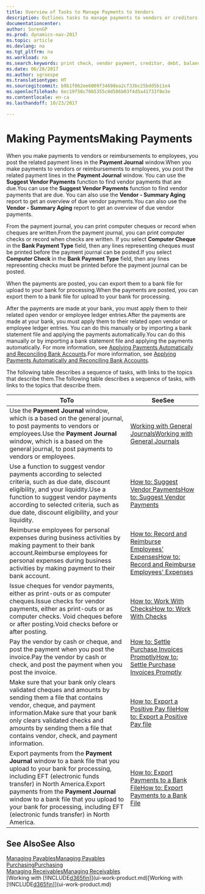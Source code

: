 ```yaml
---
title: Overview of Tasks to Manage Payments to Vendors
description: Outlines tasks to manage payments to vendors or creditors, including posting payment lines and getting an overview of the balance due.
documentationcenter: 
author: SorenGP
ms.prod: dynamics-nav-2017
ms.topic: article
ms.devlang: na
ms.tgt_pltfrm: na
ms.workload: na
ms.search.keywords: print check, vendor payment, creditor, debt, balance due, AP
ms.date: 06/28/2017
ms.author: sgroespe
ms.translationtype: HT
ms.sourcegitcommit: b9b1f062ee6009f34698ea2cf33bc25bdd5b11e4
ms.openlocfilehash: 6ec19f50c70b5355c0d586b03f4d5a41733f8e3e
ms.contentlocale: en-ca
ms.lasthandoff: 10/23/2017

---
```

# <a name="making-payments"></a><span data-ttu-id="6246c-103">Making Payments</span><span class="sxs-lookup"><span data-stu-id="6246c-103">Making Payments</span></span>
<span data-ttu-id="6246c-104">When you make payments to vendors or reimbursements to employees, you post the related payment lines in the **Payment Journal** window.</span><span class="sxs-lookup"><span data-stu-id="6246c-104">When you make payments to vendors or reimbursements to employees, you post the related payment lines in the **Payment Journal** window.</span></span> <span data-ttu-id="6246c-105">You can use the **Suggest Vendor Payments** function to find vendor payments that are due.</span><span class="sxs-lookup"><span data-stu-id="6246c-105">You can use the **Suggest Vendor Payments** function to find vendor payments that are due.</span></span> <span data-ttu-id="6246c-106">You can also use the **Vendor - Summary Aging** report to get an overview of due vendor payments.</span><span class="sxs-lookup"><span data-stu-id="6246c-106">You can also use the **Vendor - Summary Aging** report to get an overview of due vendor payments.</span></span>

<span data-ttu-id="6246c-107">From the payment journal, you can print computer cheques or record when cheques are written.</span><span class="sxs-lookup"><span data-stu-id="6246c-107">From the payment journal, you can print computer checks or record when checks are written.</span></span> <span data-ttu-id="6246c-108">If you select **Computer Cheque** in the **Bank Payment Type** field, then any lines representing cheques must be printed before the payment journal can be posted.</span><span class="sxs-lookup"><span data-stu-id="6246c-108">If you select **Computer Check** in the **Bank Payment Type** field, then any lines representing checks must be printed before the payment journal can be posted.</span></span>

<span data-ttu-id="6246c-109">When the payments are posted, you can export them to a bank file for upload to your bank for processing.</span><span class="sxs-lookup"><span data-stu-id="6246c-109">When the payments are posted, you can export them to a bank file for upload to your bank for processing.</span></span>

<span data-ttu-id="6246c-110">After the payments are made at your bank, you must apply them to their related open vendor or employee ledger entries.</span><span class="sxs-lookup"><span data-stu-id="6246c-110">After the payments are made at your bank, you must apply them to their related open vendor or employee ledger entries.</span></span> <span data-ttu-id="6246c-111">You can do this manually or by importing a bank statement file and applying the payments automatically.</span><span class="sxs-lookup"><span data-stu-id="6246c-111">You can do this manually or by importing a bank statement file and applying the payments automatically.</span></span> <span data-ttu-id="6246c-112">For more information, see [Applying Payments Automatically and Reconciling Bank Accounts](receivables-apply-payments-auto-reconcile-bank-accounts.md).</span><span class="sxs-lookup"><span data-stu-id="6246c-112">For more information, see [Applying Payments Automatically and Reconciling Bank Accounts](receivables-apply-payments-auto-reconcile-bank-accounts.md).</span></span>

<span data-ttu-id="6246c-113">The following table describes a sequence of tasks, with links to the topics that describe them.</span><span class="sxs-lookup"><span data-stu-id="6246c-113">The following table describes a sequence of tasks, with links to the topics that describe them.</span></span>

| <span data-ttu-id="6246c-114">To</span><span class="sxs-lookup"><span data-stu-id="6246c-114">To</span></span> | <span data-ttu-id="6246c-115">See</span><span class="sxs-lookup"><span data-stu-id="6246c-115">See</span></span> |
| --- | --- |
|<span data-ttu-id="6246c-116">Use the **Payment Journal** window, which is a based on the general journal, to post payments to vendors or employees.</span><span class="sxs-lookup"><span data-stu-id="6246c-116">Use the **Payment Journal** window, which is a based on the general journal, to post payments to vendors or employees.</span></span>|[<span data-ttu-id="6246c-117">Working with General Journals</span><span class="sxs-lookup"><span data-stu-id="6246c-117">Working with General Journals</span></span>](ui-work-general-journals.md)|
| <span data-ttu-id="6246c-118">Use a function to suggest vendor payments according to selected criteria, such as due date, discount eligibility, and your liquidity.</span><span class="sxs-lookup"><span data-stu-id="6246c-118">Use a function to suggest vendor payments according to selected criteria, such as due date, discount eligibility, and your liquidity.</span></span> |[<span data-ttu-id="6246c-119">How to: Suggest Vendor Payments</span><span class="sxs-lookup"><span data-stu-id="6246c-119">How to: Suggest Vendor Payments</span></span>](payables-how-suggest-vendor-payments.md) |
|<span data-ttu-id="6246c-120">Reimburse employees for personal expenses during business activities by making payment to their bank account.</span><span class="sxs-lookup"><span data-stu-id="6246c-120">Reimburse employees for personal expenses during business activities by making payment to their bank account.</span></span>|[<span data-ttu-id="6246c-121">How to: Record and Reimburse Employees' Expenses</span><span class="sxs-lookup"><span data-stu-id="6246c-121">How to: Record and Reimburse Employees' Expenses</span></span>](finance-how-record-reimburse-employee-expenses.md)|
| <span data-ttu-id="6246c-122">Issue cheques for vendor payments, either as print-outs or as computer cheques.</span><span class="sxs-lookup"><span data-stu-id="6246c-122">Issue checks for vendor payments, either as print-outs or as computer checks.</span></span> <span data-ttu-id="6246c-123">Void cheques before or after posting.</span><span class="sxs-lookup"><span data-stu-id="6246c-123">Void checks before or after posting.</span></span> |[<span data-ttu-id="6246c-124">How to: Work With Checks</span><span class="sxs-lookup"><span data-stu-id="6246c-124">How to: Work With Checks</span></span>](payables-how-work-checks.md) |
| <span data-ttu-id="6246c-125">Pay the vendor by cash or cheque, and post the payment when you post the invoice.</span><span class="sxs-lookup"><span data-stu-id="6246c-125">Pay the vendor by cash or check, and post the payment when you post the invoice.</span></span> |[<span data-ttu-id="6246c-126">How to: Settle Purchase Invoices Promptly</span><span class="sxs-lookup"><span data-stu-id="6246c-126">How to: Settle Purchase Invoices Promptly</span></span>](finance-how-to-settle-purchase-invoices-promptly.md) |
| <span data-ttu-id="6246c-127">Make sure that your bank only clears validated cheques and amounts by sending them a file that contains vendor, cheque, and payment information.</span><span class="sxs-lookup"><span data-stu-id="6246c-127">Make sure that your bank only clears validated checks and amounts by sending them a file that contains vendor, check, and payment information.</span></span> |[<span data-ttu-id="6246c-128">How to: Export a Positive Pay file</span><span class="sxs-lookup"><span data-stu-id="6246c-128">How to: Export a Positive Pay file</span></span>](finance-how-positive-pay.md) |
|<span data-ttu-id="6246c-129">Export payments from the **Payment Journal** window to a bank file that you upload to your bank for processing, including EFT (electronic funds transfer) in North America.</span><span class="sxs-lookup"><span data-stu-id="6246c-129">Export payments from the **Payment Journal** window to a bank file that you upload to your bank for processing, including EFT (electronic funds transfer) in North America.</span></span> |[<span data-ttu-id="6246c-130">How to: Export Payments to a Bank File</span><span class="sxs-lookup"><span data-stu-id="6246c-130">How to: Export Payments to a Bank File</span></span>](payables-how-export-payments-bank-file.md)|  

## <a name="see-also"></a><span data-ttu-id="6246c-131">See Also</span><span class="sxs-lookup"><span data-stu-id="6246c-131">See Also</span></span>
[<span data-ttu-id="6246c-132">Managing Payables</span><span class="sxs-lookup"><span data-stu-id="6246c-132">Managing Payables</span></span>](payables-manage-payables.md)  
[<span data-ttu-id="6246c-133">Purchasing</span><span class="sxs-lookup"><span data-stu-id="6246c-133">Purchasing</span></span>](purchasing-manage-purchasing.md)  
[<span data-ttu-id="6246c-134">Managing Receivables</span><span class="sxs-lookup"><span data-stu-id="6246c-134">Managing Receivables</span></span>](receivables-manage-receivables.md)  
<span data-ttu-id="6246c-135">[Working with [!INCLUDE[d365fin](includes/d365fin_md.md)]](ui-work-product.md)</span><span class="sxs-lookup"><span data-stu-id="6246c-135">[Working with [!INCLUDE[d365fin](includes/d365fin_md.md)]](ui-work-product.md)</span></span>  

